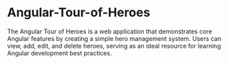 # Angular-Tour-of-Heroes
The Angular Tour of Heroes is a web application that demonstrates core Angular features by creating a simple hero management system. Users can view, add, edit, and delete heroes, serving as an ideal resource for learning Angular development best practices.
